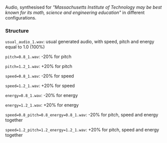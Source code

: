 Audio, synthesised for *"Massachusetts Institute of Technology may be best known for its math, science and engineering education"* in different configurations.

### Structure

`usual_audio_1.wav`: usual generated audio, with speed, pitch and energy equal to 1.0 (100%)

`pitch=0.8_1.wav`: -20% for pitch

`pitch=1.2_1.wav`: +20% for pitch

`speed=0.8_1.wav`: -20% for speed

`speed=1.2_1.wav`: +20% for speed

`energy=0.8_1.wav`: -20% for energy

`energy=1.2_1.wav`: +20% for energy

`speed=0.8_pitch=0.8_energy=0.8_1.wav`: -20% for pitch, speed and energy together

`speed=1.2_pitch=1.2_energy=1.2_1.wav`: +20% for pitch, speed and energy together
